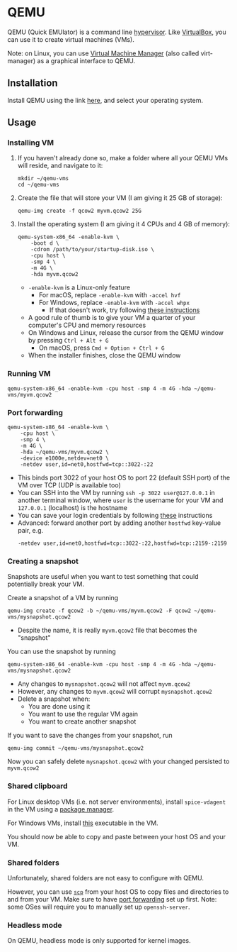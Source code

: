 # QEMU

QEMU (Quick EMUlator) is a command line [hypervisor](https://en.wikipedia.org/wiki/Hypervisor). Like [VirtualBox](../virtualbox), you can use it to create virtual machines (VMs).

Note: on Linux, you can use [Virtual Machine Manager](https://virt-manager.org/) (also called virt-manager) as a graphical interface to QEMU.

## Installation

Install QEMU using the link [here](https://www.qemu.org/download/), and select your operating system.

## Usage

### Installing VM

1. If you haven't already done so, make a folder where all your QEMU VMs will reside, and navigate to it:

    ```
    mkdir ~/qemu-vms
    cd ~/qemu-vms
    ```

1. Create the file that will store your VM (I am giving it 25 GB of storage):

    ```
    qemu-img create -f qcow2 myvm.qcow2 25G
    ```

1. Install the operating system (I am giving it 4 CPUs and 4 GB of memory):

    ```
    qemu-system-x86_64 -enable-kvm \
        -boot d \
        -cdrom /path/to/your/startup-disk.iso \
        -cpu host \
        -smp 4 \
        -m 4G \
        -hda myvm.qcow2
    ```

    - `-enable-kvm` is a Linux-only feature
        - For macOS, replace `-enable-kvm` with `-accel hvf`
        - For Windows, replace `-enable-kvm` with `-accel whpx`
            - If that doesn't work, try following [these instructions](https://www.qemu.org/2017/11/22/haxm-usage-windows/)
    - A good rule of thumb is to give your VM a quarter of your computer's CPU and memory resources
    - On Windows and Linux, release the cursor from the QEMU window by pressing `Ctrl + Alt + G`
        - On macOS, press `Cmd + Option + Ctrl + G`
    - When the installer finishes, close the QEMU window

### Running VM

```
qemu-system-x86_64 -enable-kvm -cpu host -smp 4 -m 4G -hda ~/qemu-vms/myvm.qcow2
```

### Port forwarding

```
qemu-system-x86_64 -enable-kvm \
    -cpu host \
    -smp 4 \
    -m 4G \
    -hda ~/qemu-vms/myvm.qcow2 \
    -device e1000e,netdev=net0 \
    -netdev user,id=net0,hostfwd=tcp::3022-:22
```

- This binds port 3022 of your host OS to port 22 (default SSH port) of the VM over TCP (UDP is available too)
- You can SSH into the VM by running `ssh -p 3022 user@127.0.0.1` in another terminal window, where `user` is the username for your VM and `127.0.0.1` (localhost) is the hostname
- You can save your login credentials by following [these](../ssh#saving-your-login-to-the-server) instructions
- Advanced: forward another port by adding another `hostfwd` key-value pair, e.g.
    ```
    -netdev user,id=net0,hostfwd=tcp::3022-:22,hostfwd=tcp::2159-:2159
    ```

### Creating a snapshot

Snapshots are useful when you want to test something that could potentially break your VM.

Create a snapshot of a VM by running

```
qemu-img create -f qcow2 -b ~/qemu-vms/myvm.qcow2 -F qcow2 ~/qemu-vms/mysnapshot.qcow2
```

- Despite the name, it is really `myvm.qcow2` file that becomes the "snapshot"

You can use the snapshot by running

```
qemu-system-x86_64 -enable-kvm -cpu host -smp 4 -m 4G -hda ~/qemu-vms/mysnapshot.qcow2
```

- Any changes to `mysnapshot.qcow2` will not affect `myvm.qcow2`
- However, any changes to `myvm.qcow2` will corrupt `mysnapshot.qcow2`
- Delete a snapshot when:
    - You are done using it
    - You want to use the regular VM again
    - You want to create another snapshot

If you want to save the changes from your snapshot, run

```
qemu-img commit ~/qemu-vms/mysnapshot.qcow2
```

Now you can safely delete `mysnapshot.qcow2` with your changed persisted to `myvm.qcow2`

### Shared clipboard

For Linux desktop VMs (i.e. not server environments), install `spice-vdagent` in the VM using a [package manager](../terminal-commands#second-honorable-mention-package-managers).

For Windows VMs, install [this](https://www.spice-space.org/download/windows/spice-guest-tools/spice-guest-tools-latest.exe) executable in the VM.

You should now be able to copy and paste between your host OS and your VM.

### Shared folders

Unfortunately, shared folders are not easy to configure with QEMU.

However, you can use [`scp`](../ssh#scp) from your host OS to copy files and directories to and from your VM. Make sure to have [port forwarding](#port-forwarding) set up first. Note: some OSes will require you to manually set up `openssh-server`.

### Headless mode

On QEMU, headless mode is only supported for kernel images.
